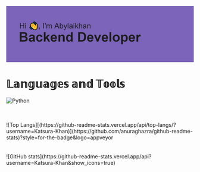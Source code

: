 ![](https://github.com/Katsura-Khan/Katsura-Khan/blob/main/header.png)
<h1>𝕃𝕒𝕟𝕘𝕦𝕒𝕘𝕖𝕤 𝕒𝕟𝕕 𝕋𝕠𝕠𝕝𝕤</h1>

![Python](https://img.shields.io/badge/-Python-<COLOR>?style=for-the-badge&logo=appveyor)







<br>
<br>
![Top Langs][(https://github-readme-stats.vercel.app/api/top-langs/?username=Katsura-Khan)](https://github.com/anuraghazra/github-readme-stats)?style=for-the-badge&logo=appveyor
<br>
<br>
<br>
![GitHub stats](https://github-readme-stats.vercel.app/api?username=Katsura-Khan&show_icons=true)  



